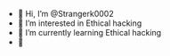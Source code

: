 - 👋 Hi, I’m @Strangerk0002
- 👀 I’m interested in Ethical hacking 
- 🌱 I’m currently learning Ethical hacking 
- 💞️
<!---
Strangerk0002/Strangerk0002 is a ✨ special ✨ repository because its `README.md` (this file) appears on your GitHub profile.
You can click the Preview link to take a look at your changes.
--->

